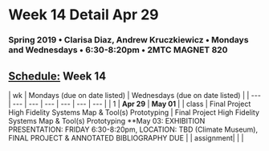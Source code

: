# Week 14 Detail Apr 29

### Spring 2019 • Clarisa Diaz, Andrew Kruczkiewicz • Mondays and Wednesdays • 6:30-8:20pm • 2MTC MAGNET 820

## [Schedule:](./) Week 14

| wk | Mondays \(due on date listed\) | Wednesdays \(due on date listed\) |
| --- | --- | --- | --- | --- | --- | --- |
| 1 | **Apr 29** | **May 01** |
| class | Final Project High Fidelity Systems Map & Tool(s) Prototyping  |  Final Project High Fidelity Systems Map & Tool(s) Prototyping **May 03: EXHIBITION PRESENTATION: FRIDAY 6:30-8:20pm, LOCATION: TBD (Climate Museum), FINAL PROJECT & ANNOTATED BIBLIOGRAPHY DUE |
| assignment|   |   |
